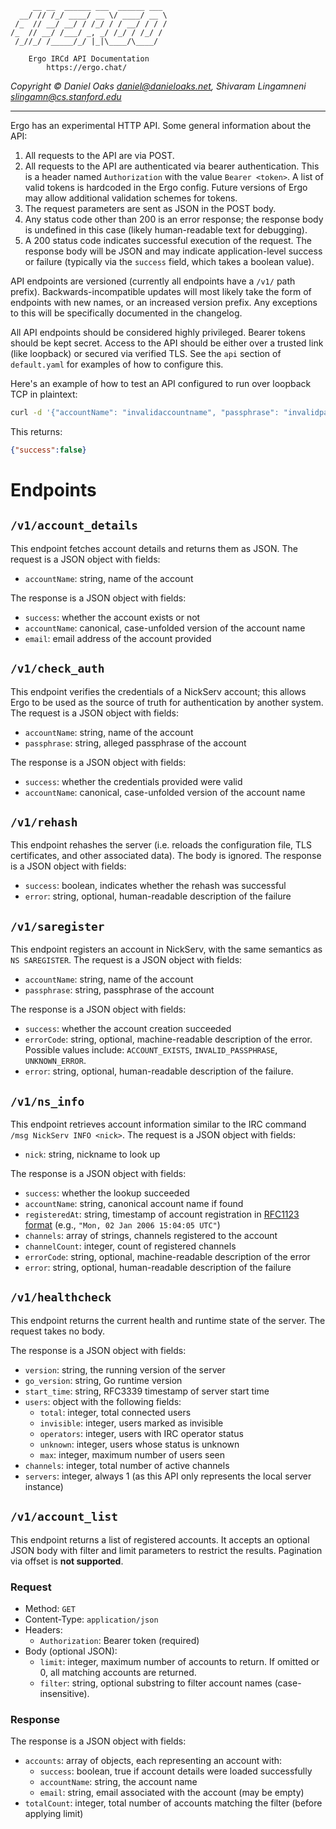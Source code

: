          __ __  ______ ___  ______ ___ 
      __/ // /_/ ____/ __ \/ ____/ __ \
     /_  // __/ __/ / /_/ / / __/ / / /
    /_  // __/ /___/ _, _/ /_/ / /_/ / 
     /_//_/ /_____/_/ |_|\____/\____/  

        Ergo IRCd API Documentation
            https://ergo.chat/

_Copyright © Daniel Oaks <daniel@danieloaks.net>, Shivaram Lingamneni <slingamn@cs.stanford.edu>_


--------------------------------------------------------------------------------------------

Ergo has an experimental HTTP API. Some general information about the API:

1. All requests to the API are via POST.
1. All requests to the API are authenticated via bearer authentication. This is a header named `Authorization` with the value `Bearer <token>`. A list of valid tokens is hardcoded in the Ergo config. Future versions of Ergo may allow additional validation schemes for tokens.
1. The request parameters are sent as JSON in the POST body.
1. Any status code other than 200 is an error response; the response body is undefined in this case (likely human-readable text for debugging).
1. A 200 status code indicates successful execution of the request. The response body will be JSON and may indicate application-level success or failure (typically via the `success` field, which takes a boolean value).

API endpoints are versioned (currently all endpoints have a `/v1/` path prefix). Backwards-incompatible updates will most likely take the form of endpoints with new names, or an increased version prefix. Any exceptions to this will be specifically documented in the changelog.

All API endpoints should be considered highly privileged. Bearer tokens should be kept secret. Access to the API should be either over a trusted link (like loopback) or secured via verified TLS. See the `api` section of `default.yaml` for examples of how to configure this.

Here's an example of how to test an API configured to run over loopback TCP in plaintext:

```bash
curl -d '{"accountName": "invalidaccountname", "passphrase": "invalidpassphrase"}' -H 'Authorization: Bearer EYBbXVilnumTtfn4A9HE8_TiKLGWEGylre7FG6gEww0' -v http://127.0.0.1:8089/v1/check_auth
```

This returns:

```json
{"success":false}
```

Endpoints
=========

`/v1/account_details`
----------------

This endpoint fetches account details and returns them as JSON. The request is a JSON object with fields:

* `accountName`: string, name of the account

The response is a JSON object with fields:

* `success`: whether the account exists or not
* `accountName`: canonical, case-unfolded version of the account name
* `email`: email address of the account provided

`/v1/check_auth`
----------------

This endpoint verifies the credentials of a NickServ account; this allows Ergo to be used as the source of truth for authentication by another system. The request is a JSON object with fields:

* `accountName`: string, name of the account
* `passphrase`: string, alleged passphrase of the account

The response is a JSON object with fields:

* `success`: whether the credentials provided were valid
* `accountName`: canonical, case-unfolded version of the account name

`/v1/rehash`
------------

This endpoint rehashes the server (i.e. reloads the configuration file, TLS certificates, and other associated data). The body is ignored. The response is a JSON object with fields:

* `success`: boolean, indicates whether the rehash was successful
* `error`: string, optional, human-readable description of the failure

`/v1/saregister`
----------------

This endpoint registers an account in NickServ, with the same semantics as `NS SAREGISTER`. The request is a JSON object with fields:

* `accountName`: string, name of the account
* `passphrase`: string, passphrase of the account

The response is a JSON object with fields:

* `success`: whether the account creation succeeded
* `errorCode`: string, optional, machine-readable description of the error. Possible values include: `ACCOUNT_EXISTS`, `INVALID_PASSPHRASE`, `UNKNOWN_ERROR`.
* `error`: string, optional, human-readable description of the failure.


`/v1/ns_info`  
----------------

This endpoint retrieves account information similar to the IRC command `/msg NickServ INFO <nick>`. The request is a JSON object with fields:

* `nick`: string, nickname to look up

The response is a JSON object with fields:

* `success`: whether the lookup succeeded
* `accountName`: string, canonical account name if found
* `registeredAt`: string, timestamp of account registration in [RFC1123 format](https://datatracker.ietf.org/doc/html/rfc1123) (e.g., `"Mon, 02 Jan 2006 15:04:05 UTC"`)
* `channels`: array of strings, channels registered to the account
* `channelCount`: integer, count of registered channels
* `errorCode`: string, optional, machine-readable description of the error
* `error`: string, optional, human-readable description of the failure


`/v1/healthcheck`
----------------

This endpoint returns the current health and runtime state of the server. The request takes no body.

The response is a JSON object with fields:

- `version`: string, the running version of the server
- `go_version`: string, Go runtime version
- `start_time`: string, RFC3339 timestamp of server start time
- `users`: object with the following fields:
  - `total`: integer, total connected users
  - `invisible`: integer, users marked as invisible
  - `operators`: integer, users with IRC operator status
  - `unknown`: integer, users whose status is unknown
  - `max`: integer, maximum number of users seen
- `channels`: integer, total number of active channels
- `servers`: integer, always 1 (as this API only represents the local server instance)

`/v1/account_list`
------------------

This endpoint returns a list of registered accounts. It accepts an optional JSON body with filter and limit parameters to restrict the results. Pagination via offset is **not supported**.

### Request

- Method: `GET`
- Content-Type: `application/json`
- Headers:
  - `Authorization`: Bearer token (required)
- Body (optional JSON):
  - `limit`: integer, maximum number of accounts to return. If omitted or 0, all matching accounts are returned.
  - `filter`: string, optional substring to filter account names (case-insensitive).

### Response

The response is a JSON object with fields:

- `accounts`: array of objects, each representing an account with:
  - `success`: boolean, true if account details were loaded successfully
  - `accountName`: string, the account name
  - `email`: string, email associated with the account (may be empty)
- `totalCount`: integer, total number of accounts matching the filter (before applying limit)
